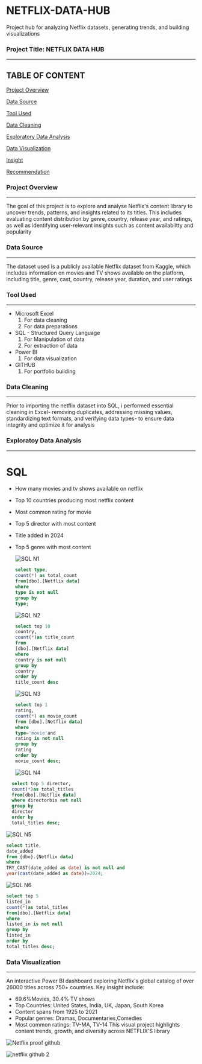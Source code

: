 
# NETFLIX-DATA-HUB
Project hub for analyzing Netflix datasets, generating trends, and building visualizations

### Project Title: NETFLIX DATA HUB
---

TABLE OF CONTENT
---
[Project Overview](#Project_Overview)

[Data Source](#Data_Source)

[Tool Used](#Tool_used)

[Data Cleaning](#Data_Cleaning)

[Exploratory Data Analysis](#Exploratory_Data_Analysis)

[Data Visualization](#Data_Visualization)

[Insight](#Insight)

[Recommendation](#Recommendation)

### Project Overview
---
The goal of this project is to explore and analyse Netflix's content library to uncover trends, patterns, and insights related to its titles. 
This includes evaluating content distribution by genre, country, release year, and ratings, as well as identifying user-relevant insights such as content availabiltty and popularity

### Data Source
---
The dataset used is a publicly available Netflix dataset from Kaggle, which includes information on movies and TV shows available on the platform, including title, genre, cast, country, release year, duration, and user ratings

### Tool Used
---
- Microsoft Excel
  1. For data cleaning
  2. For data preparations
- SQL - Structured Query Language
  1. For Manipulation of data
  2. For extraction of data
- Power BI
  1. For data visualization
- GITHUB
  1. For portfolio building

### Data Cleaning
---
Prior to importing the netflix dataset into SQL, i performed essential cleaning in Excel- removing duplicates, addressing missing values, standardizing text formats, and verifying data types- to ensure data integrity and optimize it for analysis

### Exploratoy Data Analysis
---
# SQL
- How many movies and tv shows available on netflix
- Top 10 countries producing most netflix content
- Most common rating for movie
- Top 5 director with most content
- Title added in 2024
- Top 5 genre with most content

  ![SQL N1](https://github.com/user-attachments/assets/64c9e7fc-b5d6-4ae3-8f98-7c57fd164b32)
  
  ```sql
  select type,
  count(*) as total_count
  from[dbo].[Netflix data]
  where
  type is not null
  group by
  type;
  ```

  ![SQL N2](https://github.com/user-attachments/assets/9f7a2e75-f1d3-4a4c-8966-3a124d27e50a)

  ```sql
  select top 10
  country,
  count(*)as title_count
  from
  [dbo].[Netflix data]
  where
  country is not null
  group by
  country
  order by
  title_count desc
  ```

  ![SQL N3](https://github.com/user-attachments/assets/bf007ea5-2bf8-439f-adc2-3b3f199720aa)

  ```sql
  select top 1
  rating,
  count(*) as movie_count
  from [dbo].[Netflix data]
  where
  type='movie'and
  rating is not null
  group by
  rating
  order by
  movie_count desc;
  ```

  ![SQL N4](https://github.com/user-attachments/assets/f7835892-ea61-4b0f-bc79-66930f0ac0f9)
  
```sql
  select top 5 director,
  count(*)as total_titles
  from[dbo].[Netflix data]
  where directorbis not null
  group by
  director
  order by
  total_titles desc;
  ```
  

  ![SQL N5](https://github.com/user-attachments/assets/1787070d-98e0-4833-ace3-fd5ce068c699)

  ```sql
select title,
date_added
from {dbo}.{Netflix data]
where
TRY_CAST(date_added as date) is not null and
year(cast(date_added as date))=2024;
```

  ![SQL N6](https://github.com/user-attachments/assets/cc8b70c1-38b8-4976-a4ef-b340abd4c2ac)

  ```sql
select top 5
listed_in
count(*)as total_titles
from[dbo].[Netflix data]
where
listed_in is not null
group by
listed_in
order by
total_titles desc;
```

### Data Visualization
---

An interactive Power BI dashboard exploring Netflix's global catalog of over 26000 titles across 750+ countries. Key insight include:
- 69.6%Movies, 30.4% TV shows
- Top Countries: United States, India, UK, Japan, South Korea
- Content spans from 1925 to 2021
- Popular genres: Dramas, Documentaries,Comedies
- Most common ratings: TV-MA, TV-14
This visual project highlights content trends, growth, and diversity across NETFLIX'S library

![Netflix proof github](https://github.com/user-attachments/assets/7e52ab7e-2ecc-4a04-bb6d-aec4756d4b1a)

![netflix github 2](https://github.com/user-attachments/assets/38c843bd-4e10-4ad7-ba0b-f6e86a9e2548)







